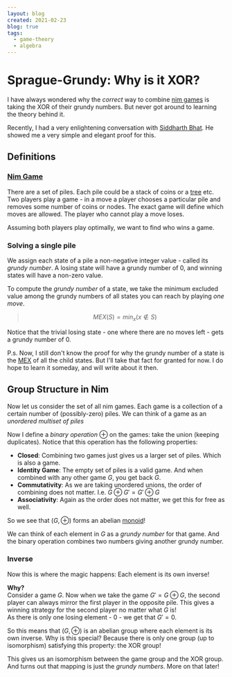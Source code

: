 ```yaml
---
layout: blog
created: 2021-02-23
blog: true
tags:
  - game-theory
  - algebra
---
```


Sprague-Grundy: Why is it XOR?
============

I have always wondered why the _correct_ way to combine [nim games](https://en.wikipedia.org/wiki/Sprague%E2%80%93Grundy_theorem) is taking the XOR of their grundy numbers. But never got around to learning the theory behind it.

Recently, I had a very enlightening conversation with [Siddharth Bhat](https://bollu.github.io). He showed me a very simple and elegant proof for this.

Definitions
-----------

### [Nim Game](https://en.wikipedia.org/wiki/Nim)
There are a set of piles. Each pile could be a stack of coins or a [tree](https://en.wikipedia.org/wiki/Tree_(graph_theory)) etc.  
Two players play a game - in a move a player chooses a particular pile and removes some number of coins or nodes. The exact game will define which moves are allowed. The player who cannot play a move loses.

Assuming both players play optimally, we want to find who wins a game.

### Solving a single pile
We assign each state of a pile a non-negative integer value - called its _grundy number_. A losing state will have a grundy number of 0, and winning states will have a non-zero value.

To compute the _grundy number_ of a state, we take the minimum excluded value among the grundy numbers of all states you can reach by playing _one move_.
> $$MEX(S) = min_x(x \not \in S)$$

Notice that the trivial losing state - one where there are no moves left - gets a grundy number of 0.

P.s. Now, I still don't know the proof for why the grundy number of a state is the [MEX](https://en.wikipedia.org/wiki/Mex_(mathematics)) of all the child states. But I'll take that fact for granted for now. I do hope to learn it someday, and will write about it then.

Group Structure in Nim
----------------------

Now let us consider the set of all nim games. Each game is a collection of a certain number of (possibly-zero) piles. We can think of a game as an _unordered multiset of piles_

Now I define a _binary operation_ $\oplus$ on the games: take the union (keeping duplicates). Notice that this operation has the following properties:

- **Closed**: Combining two games just gives us a larger set of piles. Which is also a game.
- **Identity Game**: The empty set of piles is a valid game. And when combined with any other game $G$, you get back $G$.
- **Commutativity**: As we are taking unordered unions, the order of combining does not matter. I.e. $G \oplus G' = G' \oplus G$
- **Associativity**: Again as the order does not matter, we get this for free as well.

So we see that $(G, \oplus)$ forms an abelian [monoid](https://en.wikipedia.org/wiki/Monoid)!

We can think of each element in $G$ as a _grundy number_ for that game. And the binary operation combines two numbers giving another grundy number.

### Inverse
Now this is where the magic happens: Each element is its own inverse!

**Why?**  
Consider a game $G$. Now when we take the game $G' = G \oplus G$, the second player can always mirror the first player in the opposite pile. This gives a winning strategy for the second player no matter what $G$ is!  
As there is only one losing element - $0$ - we get that $G' = 0$.

So this means that $(G, \oplus)$ is an abelian group where each element is its own inverse. Why is this special? Because there is only one group (up to isomorphism) satisfying this property: the XOR group!  

This gives us an isomorphism between the game group and the XOR group. And turns out that mapping is just the _grundy numbers_. More on that later!
